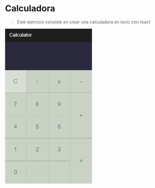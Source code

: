 # Calculadora
>Este ejercicio consiste en crear una calculadora en ionic con react
<img src="/images/calculadora.png" alt="Calculadora"/>
